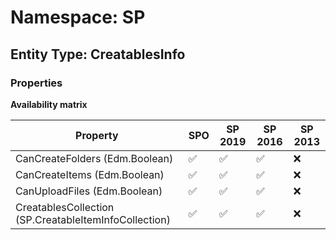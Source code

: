 # Namespace: SP

## Entity Type: CreatablesInfo

### Properties

**Availability matrix**

Property | SPO | SP 2019 | SP 2016 | SP 2013
----------|-----|---------|---------|--------
CanCreateFolders (Edm.Boolean) | ✅ | ✅ | ✅ | ❌
CanCreateItems (Edm.Boolean) | ✅ | ✅ | ✅ | ❌
CanUploadFiles (Edm.Boolean) | ✅ | ✅ | ✅ | ❌
CreatablesCollection (SP.CreatableItemInfoCollection) | ✅ | ✅ | ✅ | ❌

